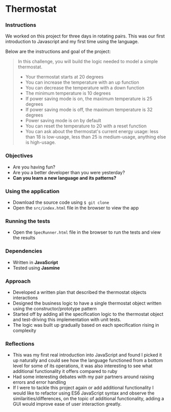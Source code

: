 # Thermostat

### Instructions

We worked on this project for three days in rotating pairs. This was our first introduction to Javascript and my first time using the language.

Below are the instructions and goal of the project:

> In this challenge, you will build the logic needed to model a simple thermostat.
>
> * Your thermostat starts at 20 degrees
> * You can increase the temperature with an up function
> * You can decrease the temperature with a down function
> * The minimum temperature is 10 degrees
> * If power saving mode is on, the maximum temperature is 25 degrees
> * If power saving mode is off, the maximum temperature is 32 degrees
> * Power saving mode is on by default
> * You can reset the temperature to 20 with a reset function
> * You can ask about the thermostat's current energy usage: less than 18 is low-usage, less than 25 is medium-usage, anything else is high-usage.


### Objectives

* Are you having fun?
* Are you a better developer than you were yesterday?
* **Can you learn a new language and its patterns?**

### Using the application

* Download the source code using `$ git clone`
* Open the `src/index.html` file in the browser to view the app

### Running the tests

* Open the `SpecRunner.html` file in the browser to run the tests and view the results

### Dependencies

* Written in **JavaScript**
* Tested using **Jasmine**


### Approach

* Developed a written plan that described the thermostat objects interactions
* Designed the business logic to have a single thermostat object written using the constructor/prototype pattern
* Started off by adding all the specification logic to the thermostat object and test-driving this implementation with unit tests.
* The logic was built up gradually based on each specification rising in complexity

### Reflections

* This was my first real introduction into JavaScript and found I picked it up naturally and could see how the language functioned from a bottom level for some of its operations, it was also interesting to see what additional functionality it offers compared to ruby
* Had some interesting debates with my pair partners around raising errors and error handling
* If I were to tackle this project again or add additional functionality I would like to refactor using ES6 JavaScript syntax and observe the similarities/differences, on the topic of additional functionality, adding a GUI would improve ease of user interaction greatly.
